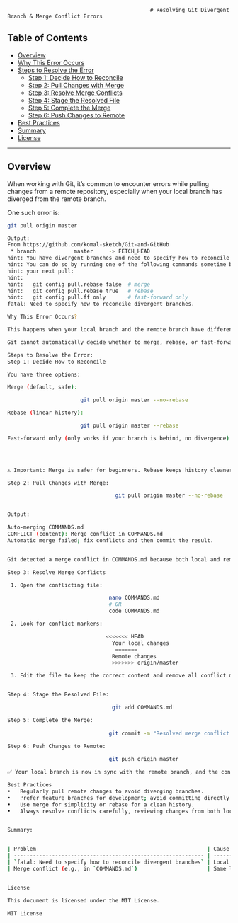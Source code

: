                                                  # Resolving Git Divergent Branch & Merge Conflict Errors

## Table of Contents
- [Overview](#overview)
- [Why This Error Occurs](#why-this-error-occurs)
- [Steps to Resolve the Error](#steps-to-resolve-the-error)
  - [Step 1: Decide How to Reconcile](#step-1-decide-how-to-reconcile)
  - [Step 2: Pull Changes with Merge](#step-2-pull-changes-with-merge)
  - [Step 3: Resolve Merge Conflicts](#step-3-resolve-merge-conflicts)
  - [Step 4: Stage the Resolved File](#step-4-stage-the-resolved-file)
  - [Step 5: Complete the Merge](#step-5-complete-the-merge)
  - [Step 6: Push Changes to Remote](#step-6-push-changes-to-remote)
- [Best Practices](#best-practices)
- [Summary](#summary)
- [License](#license)

---

## Overview

When working with Git, it’s common to encounter errors while pulling changes from a remote repository, especially when your local branch has diverged from the remote branch.

One such error is:

```bash
git pull origin master

Output:
From https://github.com/komal-sketch/Git-and-GitHub
 * branch            master     -> FETCH_HEAD
hint: You have divergent branches and need to specify how to reconcile them.
hint: You can do so by running one of the following commands sometime before
hint: your next pull:
hint:
hint:   git config pull.rebase false  # merge
hint:   git config pull.rebase true   # rebase
hint:   git config pull.ff only       # fast-forward only
fatal: Need to specify how to reconcile divergent branches.

Why This Error Occurs?

This happens when your local branch and the remote branch have different commits that the other doesn’t have — in other words, the branches have diverged.

Git cannot automatically decide whether to merge, rebase, or fast-forward the changes, so it stops and asks for guidance.

Steps to Resolve the Error:
Step 1: Decide How to Reconcile

You have three options:

Merge (default, safe):

                       git pull origin master --no-rebase

Rebase (linear history):

                       git pull origin master --rebase

Fast-forward only (only works if your branch is behind, no divergence):

                                                                        git pull origin master --ff-only


⚠️ Important: Merge is safer for beginners. Rebase keeps history cleaner but requires careful conflict resolution.

Step 2: Pull Changes with Merge:

                                  git pull origin master --no-rebase


Output:

Auto-merging COMMANDS.md
CONFLICT (content): Merge conflict in COMMANDS.md
Automatic merge failed; fix conflicts and then commit the result.


Git detected a merge conflict in COMMANDS.md because both local and remote branches modified the same part of the file.

Step 3: Resolve Merge Conflicts

 1. Open the conflicting file:

                                nano COMMANDS.md
                                # OR
                                code COMMANDS.md

 2. Look for conflict markers:

                               <<<<<<< HEAD
                                 Your local changes
                                  =======
                                 Remote changes
                                 >>>>>>> origin/master

 3. Edit the file to keep the correct content and remove all conflict markers.


Step 4: Stage the Resolved File:

                                 git add COMMANDS.md

Step 5: Complete the Merge:
                         
                                git commit -m "Resolved merge conflict in COMMANDS.md"

Step 6: Push Changes to Remote:
             
                                git push origin master

✅ Your local branch is now in sync with the remote branch, and the conflict is resolved.

Best Practices
•	Regularly pull remote changes to avoid diverging branches.
•	Prefer feature branches for development; avoid committing directly to master.
•	Use merge for simplicity or rebase for a clean history.
•	Always resolve conflicts carefully, reviewing changes from both local and remote.


Summary:


| Problem                                                      | Cause                                            | Solution                                                                |
| ------------------------------------------------------------ | ------------------------------------------------ | ----------------------------------------------------------------------- |
| `fatal: Need to specify how to reconcile divergent branches` | Local and remote branches have diverged          | Use `git pull origin master --no-rebase` (merge) or `--rebase` (rebase) |
| Merge conflict (e.g., in `COMMANDS.md`)                      | Same lines modified in local and remote branches | Resolve conflicts manually, stage the file, commit, and push            |


License

This document is licensed under the MIT License.

MIT License

 
